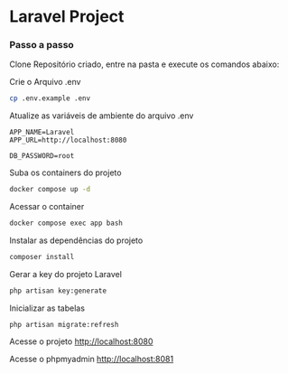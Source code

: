 
# Laravel Project

### Passo a passo
Clone Repositório criado, entre na pasta e execute os comandos abaixo:

Crie o Arquivo .env
```sh
cp .env.example .env
```


Atualize as variáveis de ambiente do arquivo .env
```dosini
APP_NAME=Laravel
APP_URL=http://localhost:8080

DB_PASSWORD=root
```


Suba os containers do projeto
```sh
docker compose up -d
```


Acessar o container
```sh
docker compose exec app bash
```


Instalar as dependências do projeto
```sh
composer install
```


Gerar a key do projeto Laravel
```sh
php artisan key:generate
```

Inicializar as tabelas
```
php artisan migrate:refresh
```
Acesse o projeto
[http://localhost:8080](http://localhost:8080)

Acesse o phpmyadmin
[http://localhost:8081](http://localhost:8081)


